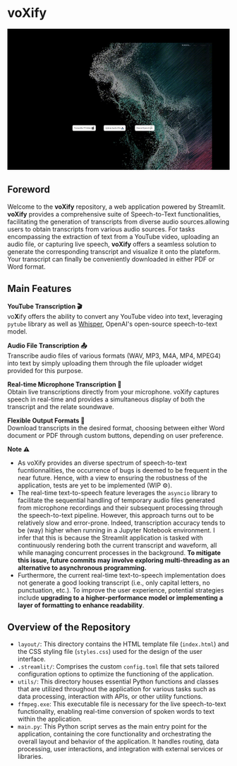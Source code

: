 # voXify

<img src="media/voxify_homepage_gif.gif" alt="Homepage GIF" width="550" height="320">

## Foreword
Welcome to the **voXify** repository, a web application powered by Streamlit. **voXify** provides a comprehensive suite of Speech-to-Text functionalities, facilitating the generation of transcripts from diverse audio sources.allowing users to obtain transcripts from various audio sources. For tasks encompassing the extraction of text from a YouTube video, uploading an audio file, or capturing live speech, **voXify**  offers a seamless solution to generate the corresponding transcript and visualize it onto the plateform. Your transcript can finally be conveniently downloaded in either PDF or Word format.

## Main Features
**YouTube Transcription 🎬**\
vo**X**ify offers the ability to convert any YouTube video into text, leveraging `pytube` library as well as [Whisper](https://github.com/openai/whisper), OpenAI's open-source speech-to-text model.

**Audio File Transcription 📤**\
Transcribe audio files of various formats (WAV, MP3, M4A, MP4, MPEG4) into text by simply uploading them through the file uploader widget provided for this purpose.

**Real-time Microphone Transcription 💬**\
Obtain live transcriptions directly from your microphone. voXify captures speech in real-time and provides a simultaneous display of both the transcript and the relate soundwave.

**Flexible Output Formats 🚀**\
Download transcripts in the desired format, choosing between either Word document or PDF through custom buttons, depending on user preference.

**Note ⚠️**
- As voXify provides an diverse spectrum of speech-to-text fucntionnalities, the occurrence of bugs is deemed to be frequent in the near future. Hence, with a view to ensuring the robustness of the application, tests are yet to be implemented (WIP ⚙️).
- The real-time text-to-speech feature leverages the `asyncio` library to facilitate the sequential handling of temporary audio files generated from microphone recordings and their subsequent processing through the speech-to-text pipeline. However, this approach turns out to be relatively slow and error-prone. Indeed, transcription accuracy tends to be (way) higher when running in a Jupyter Notebook environment. I infer that this is because the Streamlit application is tasked with continuously rendering both the current transcript and waveform, all while managing concurrent processes in the background. **To mitigate this issue, future commits may involve exploring multi-threading as an alternative to asynchronous programming.**
- Furthermore, the current real-time text-to-speech implementation does not generate a good looking transcript (i.e.,  only capital letters, no punctuation, etc.). To improve the user experience, potential strategies include **upgrading to a higher-performance model or implementing a layer of formatting to enhance readability**.


## Overview of the Repository
- `layout/`: This directory contains the HTML template file (`index.html`) and the CSS styling file (`styles.css`) used for the design of the user interface.
- `.streamlit/`: Comprises the custom `config.toml` file that sets tailored configuration options to optimize the functioning of the application.
- `utils/`: This directory houses essential Python functions and classes that are utilized throughout the application for various tasks such as data processing, interaction with APIs, or other utility functions.
- `ffmpeg.exe`: This executable file is necessary for the live speech-to-text functionality, enabling real-time conversion of spoken words to text within the application.
- `main.py`: This Python script serves as the main entry point for the application, containing the core functionality and orchestrating the overall layout and behavior of the application. It handles routing, data processing, user interactions, and integration with external services or libraries.